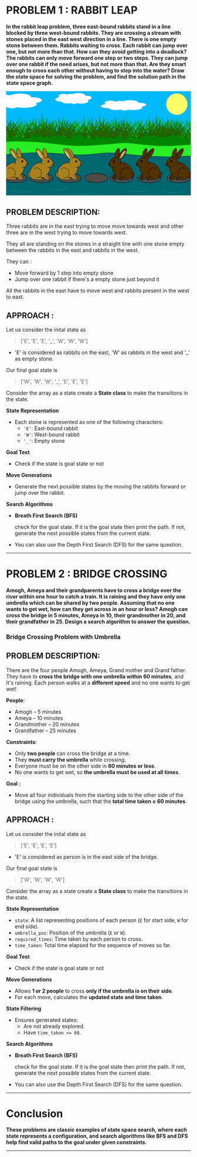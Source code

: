 # PROBLEM 1 : RABBIT LEAP

**In the rabbit leap problem, three east-bound rabbits stand in a line blocked by three west-bound rabbits. They are crossing a stream with stones placed in the east west direction in a line. There is one empty stone between them. 
 Rabbits waiting to cross. Each rabbit can jump over one, but not more than that. How can they avoid getting into a deadlock? 
 The rabbits can only move forward one step or two steps. They can jump over one rabbit if the need arises, but not more than that. Are they smart enough to cross each other without having to step into the water? Draw the state space for solving the problem, and find the solution path in the state space graph.** 

![Rabbit leap image](rabbit_leap.png)


## PROBLEM DESCRIPTION:

Three rabbits are in the east trying to move move towards west and other three are in the west trying to move towards west.

They all are standing on the stones in a straight line with one stone empty between the rabbits in the east and rabbits in the west.

They can :
- Move forward  by 1 step into empty stone
- Jump over one rabbit if there's a empty stone just beyond it

All the rabbits in the east have to move west and rabbits present in the west to east.

## APPROACH :
Let us consider the inital state as 
> ['E', 'E', 'E', '_', 'W', 'W', 'W']

- 'E' is considered as rabbits on the east, 'W' as rabbits in the west and '_' as empty stone.

Our final goal state is
> ['W', 'W', 'W', '_', 'E', 'E', 'E']


Consider the array as a state
create a **State class**
to make the transitions in the state.

**State Representation**
- Each stone is represented as one of the following characters:
   - `'E'`: East-bound rabbit
   - `'W'`: West-bound rabbit
   - `'_'`: Empty stone

**Goal Test**
- Check if the state is goal state or not

**Move Generations**
- Generate the next possible states by the moving the rabbits forward or jump over the rabbit.

**Search Algorithms**
- **Breath First Search (BFS)**
    
    check for the goal state. If it is the goal state then print the path.
    If not, generate the next possible states from the current state.

 - You can also use the Depth First Search (DFS) for the same question.

---


# PROBLEM 2 : BRIDGE CROSSING

**Amogh, Ameya and their grandparents have to cross a bridge over the river within one hour to catch a train. It is raining and they have only one umbrella which can be shared by two people. Assuming that no one wants to get wet, how can they get across in an hour or less? Amogh can cross the bridge in 5 minutes, Ameya in 10, their grandmother in 20, and their grandfather in 25. Design a search algorithm to answer the question.**


### Bridge Crossing Problem with Umbrella 
## PROBLEM DESCRIPTION:

There are the four people Amogh, Ameya, Grand mother and Grand father. They have to **cross the bridge with one umbrella within 60 minutes**, and It's raining. Each person walks at a **different speed** and no one wants to get wet!

**People**:  
  - Amogh – 5 minutes  
  - Ameya – 10 minutes  
  - Grandmother – 20 minutes  
  - Grandfather – 25 minutes 

**Constraints**:
  - Only **two people** can cross the bridge at a time.
  - They **must carry the umbrella** while crossing.
  - Everyone must be on the other side in **60 minutes or less**.
  - No one wants to get wet, so **the umbrella must be used at all times**.

**Goal :**
- Move all four individuals from the starting side to the other side of the bridge using the umbrella, such that the **total time taken ≤ 60 minutes**.

## APPROACH :
Let us consider the inital state as 
> ['E', 'E', 'E', 'E']

- 'E' is considered as person is in the east side of the bridge.

Our final goal state is
> ['W', 'W', 'W', 'W']


Consider the array as a state
create a **State class**
to make the transitions in the state.

**State Representation**
- `state`: A list representing positions of each person (`E` for start side, `W` for end side).
- `umbrella_pos`: Position of the umbrella (`E` or `W`).
- `required_times`: Time taken by each person to cross.
- `time_taken`: Total time elapsed for the sequence of moves so far.

**Goal Test**
- Check if the state is goal state or not

**Move Generations**
- Allows **1 or 2 people** to cross **only if the umbrella is on their side**.
- For each move, calculates the **updated state and time taken**.

**State Filtering**
- Ensures generated states:
  - Are not already explored.
  - Have `time_taken <= 60`.

**Search Algorithms**
- **Breath First Search (BFS)**
    
    check for the goal state. If it is the goal state then print the path.
    If not, generate the next possible states from the current state.

 - You can also use the Depth First Search (DFS) for the same question.

---


# Conclusion
**These problems are classic examples of state space search, where each state represents a configuration, and search algorithms like BFS and DFS help find valid paths to the goal under given constraints.**
   
---